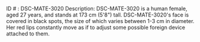 ID # : DSC-MATE-3020
Description: DSC-MATE-3020 is a human female, aged 27 years, and stands at 173 cm (5'8") tall. DSC-MATE-3020's face is covered in black spots, the size of which varies between 1-3 cm in diameter. Her red lips constantly move as if to adjust some possible foreign device attached to them.